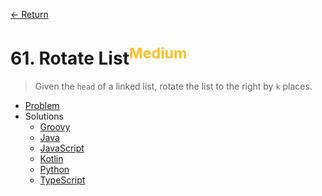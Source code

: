 [&larr; Return](https://hanggrian.github.io/grind-leetcode/)

# 61. Rotate List<sup style="color: rgb(255, 192, 30);">Medium</sup>

> Given the `head` of a linked list, rotate the list to the right by `k` places.

- [Problem](https://leetcode.com/problems/rotate-list/)
- Solutions
  - [Groovy](https://github.com/hanggrian/grind-leetcode/blob/main/groovy/src/main/groovy/problems1_100/RotateList.groovy)
  - [Java](https://github.com/hanggrian/grind-leetcode/blob/main/java/src/main/java/problems1_100/RotateList.java)
  - [JavaScript](https://github.com/hanggrian/grind-leetcode/blob/main/javascript/src/problems1_100/rotate-list.js)
  - [Kotlin](https://github.com/hanggrian/grind-leetcode/blob/main/kotlin/src/main/kotlin/problems1_100/RotateList.kt)
  - [Python](https://github.com/hanggrian/grind-leetcode/blob/main/python/src/problems1_100/rotate_list.py)
  - [TypeScript](https://github.com/hanggrian/grind-leetcode/blob/main/typescript/src/problems1_100/rotate-list.ts)
